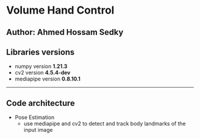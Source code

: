 # Volume Hand Control
Author: Ahmed Hossam Sedky
----
## Libraries versions
* numpy version **1.21.3**
* cv2 version **4.5.4-dev**
* mediapipe version **0.8.10.1**
-----
## Code architecture
* Pose Estimation 
    * use mediapipe and cv2  to detect and track body landmarks of the input image 

